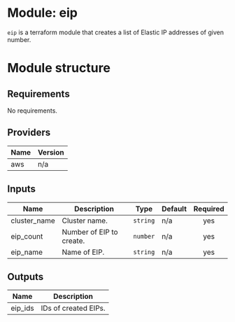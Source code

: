 # Module: eip

`eip` is a terraform module that creates a list of Elastic IP addresses of given number.

# Module structure

<!-- BEGINNING OF PRE-COMMIT-TERRAFORM DOCS HOOK -->
## Requirements

No requirements.

## Providers

| Name | Version |
|------|---------|
| aws | n/a |

## Inputs

| Name | Description | Type | Default | Required |
|------|-------------|------|---------|:--------:|
| cluster\_name | Cluster name. | `string` | n/a | yes |
| eip\_count | Number of EIP to create. | `number` | n/a | yes |
| eip\_name | Name of EIP. | `string` | n/a | yes |

## Outputs

| Name | Description |
|------|-------------|
| eip\_ids | IDs of created EIPs. |

<!-- END OF PRE-COMMIT-TERRAFORM DOCS HOOK -->

